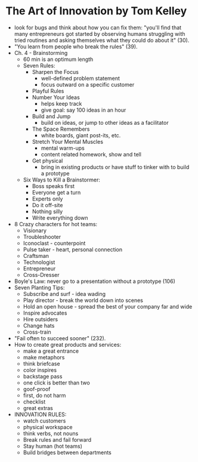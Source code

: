 
# The Art of Innovation by Tom Kelley

* look for bugs and think about how you can fix them: "you'll find that many entrepreneurs got started by observing humans struggling with tried routines and asking themselves what they could do about it" (30).
* "You learn from people who break the rules" (39).
* Ch. 4 - Brainstorming
    * 60 min is an optimum length
    * Seven Rules:
        * Sharpen the Focus
            * well-defined problem statement
            * focus outward on a specific customer
        * Playful Rules
        * Number Your Ideas
            * helps keep track
            * give goal: say 100 ideas in an hour
        * Build and Jump
            * build on ideas, or jump to other ideas as a facilitator
        * The Space Remembers
            * white boards, giant post-its, etc.
        * Stretch Your Mental Muscles
            * mental warm-ups
            * content related homework, show and tell
        * Get physical
            * bring in existing products or have stuff to tinker with to build a prototype
    * Six Ways to Kill a Brainstormer:
        * Boss speaks first
        * Everyone get a turn
        * Experts only
        * Do it off-site
        * Nothing silly
        * Write everything down
* 8 Crazy characters for hot teams:
    * Visionary
    * Troubleshooter
    * Iconoclast - counterpoint
    * Pulse taker - heart, personal connection
    * Craftsman
    * Technologist
    * Entrepreneur
    * Cross-Dresser
* Boyle's Law: never go to a presentation without a prototype (106)
* Seven Planting Tips:
    * Subscribe and surf - idea wading
    * Play director - break the world down into scenes
    * Hold an open house - spread the best of your company far and wide
    * Inspire advocates
    * Hire outsiders
    * Change hats
    * Cross-train
* "Fail often to succeed sooner" (232).
* How to create great products and services:
    * make a great entrance
    * make metaphors
    * think briefcase
    * color inspires
    * backstage pass
    * one click is better than two
    * goof-proof
    * first, do not harm
    * checklist
    * great extras
* INNOVATION RULES:
    * watch customers
    * physical workspace
    * think verbs, not nouns
    * Break rules and fail forward
    * Stay human (hot teams)
    * Build bridges between departments

